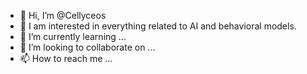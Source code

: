 - 👋 Hi, I’m @Cellyceos
- 👀 I am interested in everything related to AI and behavioral models.
- 🌱 I’m currently learning ...
- 💞️ I’m looking to collaborate on ...
- 📫 How to reach me ...

<!---
Cellyceos/Cellyceos is a ✨ special ✨ repository because its `README.md` (this file) appears on your GitHub profile.
You can click the Preview link to take a look at your changes.
--->

